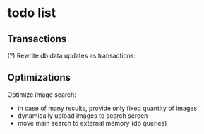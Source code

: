 # todo list

## Transactions
(?) Rewrite db data updates as transactions.

## Optimizations
Optimize image search:
- in case of many results, provide only fixed quantity of images
- dynamically upload images to search screen
- move main search to external memory (db queries)
